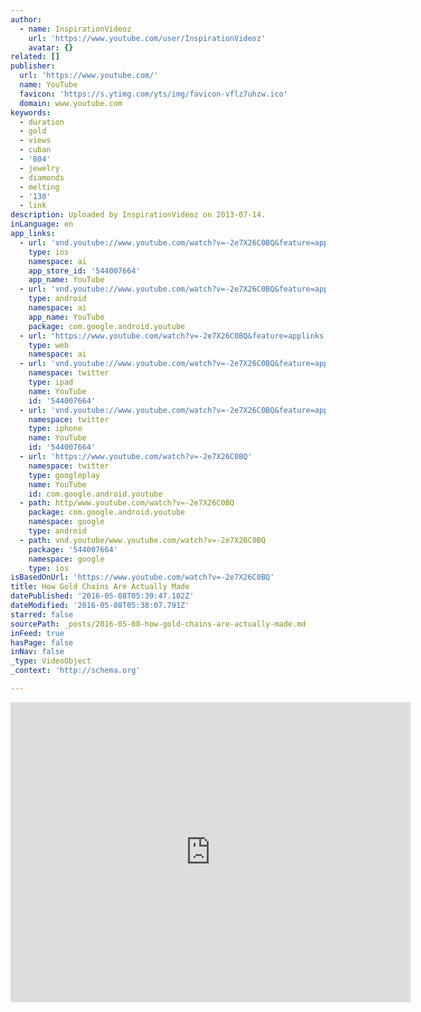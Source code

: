 ```yaml
---
author:
  - name: InspirationVideoz
    url: 'https://www.youtube.com/user/InspirationVideoz'
    avatar: {}
related: []
publisher:
  url: 'https://www.youtube.com/'
  name: YouTube
  favicon: 'https://s.ytimg.com/yts/img/favicon-vflz7uhzw.ico'
  domain: www.youtube.com
keywords:
  - duration
  - gold
  - views
  - cuban
  - '804'
  - jewelry
  - diamonds
  - melting
  - '130'
  - link
description: Uploaded by InspirationVideoz on 2013-07-14.
inLanguage: en
app_links:
  - url: 'vnd.youtube://www.youtube.com/watch?v=-2e7X26C0BQ&feature=applinks'
    type: ios
    namespace: ai
    app_store_id: '544007664'
    app_name: YouTube
  - url: 'vnd.youtube://www.youtube.com/watch?v=-2e7X26C0BQ&feature=applinks'
    type: android
    namespace: ai
    app_name: YouTube
    package: com.google.android.youtube
  - url: 'https://www.youtube.com/watch?v=-2e7X26C0BQ&feature=applinks'
    type: web
    namespace: ai
  - url: 'vnd.youtube://www.youtube.com/watch?v=-2e7X26C0BQ&feature=applinks'
    namespace: twitter
    type: ipad
    name: YouTube
    id: '544007664'
  - url: 'vnd.youtube://www.youtube.com/watch?v=-2e7X26C0BQ&feature=applinks'
    namespace: twitter
    type: iphone
    name: YouTube
    id: '544007664'
  - url: 'https://www.youtube.com/watch?v=-2e7X26C0BQ'
    namespace: twitter
    type: googleplay
    name: YouTube
    id: com.google.android.youtube
  - path: http/www.youtube.com/watch?v=-2e7X26C0BQ
    package: com.google.android.youtube
    namespace: google
    type: android
  - path: vnd.youtube/www.youtube.com/watch?v=-2e7X26C0BQ
    package: '544007664'
    namespace: google
    type: ios
isBasedOnUrl: 'https://www.youtube.com/watch?v=-2e7X26C0BQ'
title: How Gold Chains Are Actually Made
datePublished: '2016-05-08T05:39:47.102Z'
dateModified: '2016-05-08T05:38:07.791Z'
starred: false
sourcePath: _posts/2016-05-08-how-gold-chains-are-actually-made.md
inFeed: true
hasPage: false
inNav: false
_type: VideoObject
_context: 'http://schema.org'

---
```

<iframe src="https://cdn.embedly.com/widgets/media.html?src=https%3A%2F%2Fwww.youtube.com%2Fembed%2F-2e7X26C0BQ%3Ffeature%3Doembed&amp;url=https%3A%2F%2Fwww.youtube.com%2Fwatch%3Fv%3D-2e7X26C0BQ&amp;image=https%3A%2F%2Fi.ytimg.com%2Fvi%2F-2e7X26C0BQ%2Fhqdefault.jpg&amp;key=b7d04c9b404c499eba89ee7072e1c4f7&amp;type=text%2Fhtml&amp;schema=youtube" width="640" height="480" scrolling="no" frameborder="0" allowfullscreen="" style=""></iframe>